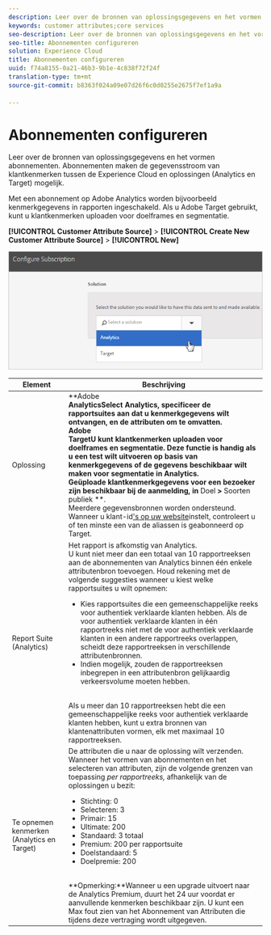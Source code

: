 ```yaml
---
description: Leer over de bronnen van oplossingsgegevens en het vormen abonnementen. Abonnementen maken de gegevensstroom van klantkenmerken tussen de Experience Cloud en oplossingen (Analytics en Target) mogelijk.
keywords: customer attributes;core services
seo-description: Leer over de bronnen van oplossingsgegevens en het vormen abonnementen. Abonnementen maken de gegevensstroom van klantkenmerken tussen de Experience Cloud en oplossingen (Analytics en Target) mogelijk.
seo-title: Abonnementen configureren
solution: Experience Cloud
title: Abonnementen configureren
uuid: f74a8155-0a21-46b3-9b1e-4c838f72f24f
translation-type: tm+mt
source-git-commit: b8363f024a09e07d26f6c0d0255e2675f7ef1a9a

---
```



# Abonnementen configureren

Leer over de bronnen van oplossingsgegevens en het vormen abonnementen. Abonnementen maken de gegevensstroom van klantkenmerken tussen de Experience Cloud en oplossingen (Analytics en Target) mogelijk.

Met een abonnement op Adobe Analytics worden bijvoorbeeld kenmerkgegevens in rapporten ingeschakeld. Als u Adobe Target gebruikt, kunt u klantkenmerken uploaden voor doelframes en segmentatie.

**[!UICONTROL Customer Attribute Source]** > **[!UICONTROL Create New Customer Attribute Source]** > **[!UICONTROL New]**

![](assets/configure_subscription_page.png)

| Element | Beschrijving |
|--- |--- |
| Oplossing | **Adobe **<br>AnalyticsSelect Analytics, specificeer de rapportsuites aan dat u kenmerkgegevens wilt ontvangen, en de attributen om te omvatten.<br>**Adobe**<br>TargetU kunt klantkenmerken uploaden voor doelframes en segmentatie. Deze functie is handig als u een test wilt uitvoeren op basis van kenmerkgegevens of de gegevens beschikbaar wilt maken voor segmentatie in Analytics.<br>Geüploade klantkenmerkgegevens voor een bezoeker zijn beschikbaar bij de aanmelding, in** Doel **>** Soorten publiek **.<br>Meerdere gegevensbronnen worden ondersteund. Wanneer u klant-id[&#39;s op uw website](../core-services/core-services.md)instelt, controleert u of ten minste een van de aliassen is geabonneerd op Target. |
| Report Suite (Analytics) | Het rapport is afkomstig van Analytics.<br>U kunt niet meer dan een totaal van 10 rapportreeksen aan de abonnementen van Analytics binnen één enkele attributenbron toevoegen. Houd rekening met de volgende suggesties wanneer u kiest welke rapportsuites u wilt opnemen:<ul><li>Kies rapportsuites die een gemeenschappelijke reeks voor authentiek verklaarde klanten hebben. Als de voor authentiek verklaarde klanten in één rapportreeks niet met de voor authentiek verklaarde klanten in een andere rapportreeks overlappen, scheidt deze rapportreeksen in verschillende attributenbronnen.</li><li>Indien mogelijk, zouden de rapportreeksen inbegrepen in een attributenbron gelijkaardig verkeersvolume moeten hebben.</li></ul><br>Als u meer dan 10 rapportreeksen hebt die een gemeenschappelijke reeks voor authentiek verklaarde klanten hebben, kunt u extra bronnen van klantenattributen vormen, elk met maximaal 10 rapportreeksen. |
| Te opnemen kenmerken (Analytics en Target) | De attributen die u naar de oplossing wilt verzenden. <br>Wanneer het vormen van abonnementen en het selecteren van attributen, zijn de volgende grenzen van toepassing _per rapportreeks,_ afhankelijk van de oplossingen u bezit:<ul><li>Stichting: 0</li><li>Selecteren: 3</li><li>Primair: 15</li><li>Ultimate: 200</li><li>Standaard: 3 totaal</li><li>Premium: 200 per rapportsuite</li><li>Doelstandaard: 5</li><li>Doelpremie: 200</li></ul><br>**Opmerking:**Wanneer u een upgrade uitvoert naar de Analytics Premium, duurt het 24 uur voordat er aanvullende kenmerken beschikbaar zijn. U kunt een Max fout zien van het Abonnement van Attributen die tijdens deze vertraging wordt uitgegeven. |
